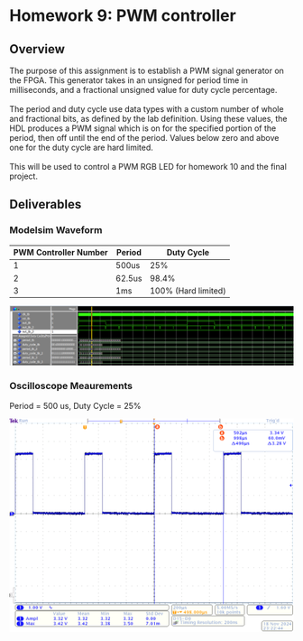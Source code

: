 
# Homework 9: PWM controller

## Overview
The purpose of this assignment is to establish a PWM signal generator on the FPGA. This generator takes in an unsigned for period time in milliseconds, and a fractional unsigned value for duty cycle percentage.\
\
The period and duty cycle use data types with a custom number of whole and fractional bits, as defined by the lab definition. Using these values, the HDL produces a PWM signal which is on for the specified portion of the period, then off until the end of the period. Values below zero and above one for the duty cycle are hard limited. \
\
This will be used to control a PWM RGB LED for homework 10 and the final project.

## Deliverables

### Modelsim Waveform
|PWM Controller Number | Period | Duty Cycle
|--------|----------|------|
|1|500us|25%|
|2|62.5us|98.4%|
|3|1ms|100% (Hard limited)|

![Modelsim PWM controller waveform](/docs/assets/HW9_Waveform.png)

### Oscilloscope Meaurements
Period = 500 us, Duty Cycle = 25%

![HW9 Oscilloscope Measurement](/docs/assets/HW9_O_scope.png)





